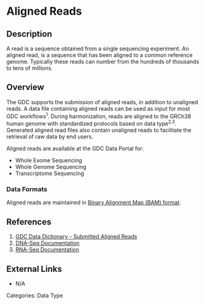 # Aligned Reads #
## Description ##

A read is a sequence obtained from a single sequencing experiment. An aligned read, is a sequence that has been aligned to a common reference genome. Typically these reads can number from the hundreds of thousands to tens of millions.

## Overview ##
The GDC supports the submission of aligned reads, in addition to unaligned reads. A data file containing aligned reads can be used as input for most GDC workflows<sup>1</sup>. During harmonization,  reads are aligned to the GRCh38 human genome with standardized protocols based on data type<sup>2,3</sup>. Generated aligned read files also contain unaligned reads to facilitate the retrieval of raw data by end users.

Aligned reads are available at the GDC Data Portal for:
* Whole Exome Sequencing
* Whole Genome Sequencing
* Transcriptome Sequencing

### Data Formats ###
Aligned reads are maintained in [Binary Alignment Map (BAM) format](https://samtools.github.io/hts-specs/SAMv1.pdf).

## References ##
1. [GDC Data Dictionary - Submitted Aligned Reads](/Data_Dictionary/viewer/#?view=table-definition-view&id=submitted_aligned_reads)
2. [DNA-Seq Documentation](/Data/Bioinformatics_Pipelines/DNA_Seq_Variant_Calling_Pipeline/)
3. [RNA-Seq Documentation](/Data/Bioinformatics_Pipelines/Expression_mRNA_Pipeline/)

## External Links ##
* N/A

Categories: Data Type

